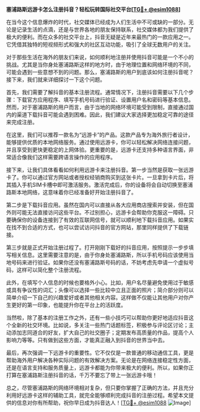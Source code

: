 **塞浦路斯远游卡怎么注册抖音？轻松玩转国际社交平台[[TG💪+ @esim1088](https://t.me/s/esim1088)]**

在当今这个信息爆炸的时代，社交媒体已经成为人们生活中不可或缺的一部分。无论是记录生活的点滴，还是与世界各地的朋友保持联系，社交媒体都为我们提供了极大的便利。而在众多的社交平台上，抖音无疑是近年来最热门的一款应用之一。它凭借其独特的短视频形式和强大的社区互动功能，吸引了全球无数用户的关注。

对于那些生活在海外的朋友们来说，如何顺利地注册并使用抖音可能是一个不小的挑战。尤其是当你身处塞浦路斯这样的地方时，由于地理位置和网络环境的不同，可能会遇到一些意想不到的问题。那么，塞浦路斯的用户到底该如何注册抖音呢？接下来，我们就来详细探讨一下这个问题。

首先，我们需要了解抖音的基本注册流程。通常情况下，注册抖音需要以下几个步骤：下载官方应用程序、填写手机号码进行验证、设置用户名和密码等基本信息。然而，对于塞浦路斯的用户而言，由于当地的网络环境可能受到限制，直接通过国内的渠道下载抖音可能会遇到困难。因此，我们建议大家选择更加稳定可靠的途径来完成注册。

在这里，我们可以推荐一款名为“远游卡”的产品。这款产品专为海外旅行者设计，能够提供优质的本地网络服务。通过使用远游卡，你可以轻松解决网络连接问题，并且享受到更快更稳定的上网体验。更重要的是，远游卡还支持多种语言界面，非常适合像我们这样需要跨语言操作的应用程序。

接下来，让我们具体看看如何利用远游卡来注册抖音。第一步当然是获取一张远游卡了。你可以通过官方网站或者授权经销商购买到这张卡片。一旦拿到卡片后，将其插入手机SIM卡槽中即可激活服务。激活完成后，你的设备将会自动切换至塞浦路斯本地网络，这意味着你已经准备好开始注册抖音了。

第二步是下载抖音应用。虽然在国内可以直接从各大应用商店搜索并安装，但在国外则可能无法直接访问这些平台。不过别担心，远游卡会帮助你克服这一障碍。只要确保你的设备连接到了有效的互联网信号，就可以顺利地下载抖音应用。如果实在找不到合适的方式，也可以尝试访问抖音的官方网站，那里同样提供了下载链接。

第三步就是正式开始注册过程了。打开刚刚下载好的抖音应用，按照提示一步步填写相关信息。这里需要注意的是，由于你身处塞浦路斯，所以手机号码应该使用当地号码来进行验证。如果你还没有塞浦路斯号码的话，不妨考虑先申请一个虚拟号码，这样可以简化整个注册流程。

此外，在填写个人信息的时候也要格外小心。比如，用户名尽量避免使用过于敏感或具有争议性的词汇；头像可以选择一些比较中立且正面的照片；简介部分则可以简单介绍一下自己的兴趣爱好或者其他相关内容。这样做不仅能让其他用户对你产生更好的第一印象，也能提升你在平台上的活跃度。

当然啦，除了基本的注册工作之外，还有一些小技巧可以帮助你更好地适应抖音这个全新的社交环境。比如说，多关注一些热门话题标签，积极参与评论区讨论；主动添加志同道合的好友，扩大自己的社交圈子；定期发布高质量的作品，提高个人影响力等等。只有做到这些方面，才能真正融入到抖音的世界当中去。

最后，再次强调一下远游卡的重要性。它不仅仅是一款普通的移动通信工具，更是帮助海外用户解决各种实际问题的有效解决方案。无论是在网络连接稳定性方面，还是在语言支持和服务质量上，远游卡都能为你带来极大的便利。所以，如果你正打算在塞浦路斯注册抖音的话，千万不要忘了带上一张远游卡哦！

总之，尽管塞浦路斯的网络环境相对复杂，但只要你掌握了正确的方法，并且充分利用好远游卡这样的辅助工具，就完全能够顺利完成抖音的注册过程。希望本文提供的信息对你有所帮助，祝你早日成为抖音达人！[[TG💪+ @esim1088](https://t.me/s/esim1088) ![Image](https://i.postimg.cc/4NQfJmqS/Snipaste-2025-05-13-00-14-12.png)]